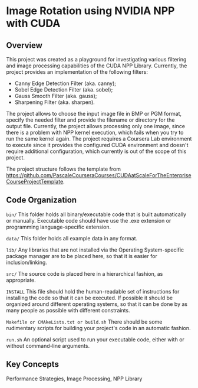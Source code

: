 # Image Rotation using NVIDIA NPP with CUDA

## Overview

This project was created as a playground for investigating various filtering and image processing capabilities of the CUDA NPP Library.
Currently, the project provides an implementation of the following filters:

- Canny Edge Detection Filter (aka. canny);
- Sobel Edge Detection Filter (aka. sobel);
- Gauss Smooth Filter (aka. gauss);
- Sharpening Filter (aka. sharpen).

The project allows to choose the input image file in BMP or PGM format, specify the needed filter and provide the filename or directory for the output file.
Currently, the project allows processing only one image, since there is a problem with NPP kernel execution, which fails when you try to run the same kernel again.
The project requires a Coursera Lab environment to execute since it provides the configured CUDA environment and doesn't require additional configuration, which currently is out of the scope of this project.

The project structure follows the template from https://github.com/PascaleCourseraCourses/CUDAatScaleForTheEnterpriseCourseProjectTemplate.

## Code Organization

`bin/`
This folder holds all binary/executable code that is built automatically or manually. Executable code should have use the .exe extension or programming language-specific extension.

`data/`
This folder holds all example data in any format.

`lib/`
Any libraries that are not installed via the Operating System-specific package manager are to be placed here, so that it is easier for inclusion/linking.

`src/`
The source code is placed here in a hierarchical fashion, as appropriate.

`INSTALL`
This file should hold the human-readable set of instructions for installing the code so that it can be executed. If possible it should be organized around different operating systems, so that it can be done by as many people as possible with different constraints.

`Makefile or CMAkeLists.txt or build.sh`
There should be some rudimentary scripts for building your project's code in an automatic fashion.

`run.sh`
An optional script used to run your executable code, either with or without command-line arguments.

## Key Concepts

Performance Strategies, Image Processing, NPP Library
